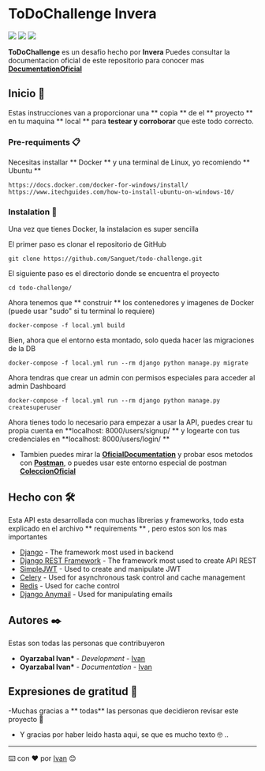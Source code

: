 # ToDoChallenge Invera

![](https://img.shields.io/github/forks/Sanguet/todo-challenge) ![](https://img.shields.io/github/commit-activity/w/Sanguet/todo-challenge) ![](https://img.shields.io/github/last-commit/Sanguet/todo-challenge)

**ToDoChallenge** es un desafio hecho por **Invera**
Puedes consultar la documentacion oficial de este repositorio para conocer mas **[DocumentationOficial](https://ivan-van.gitbook.io/todochallenge/)**

## Inicio 🚀

Estas instrucciones van a proporcionar una ** copia ** de el ** proyecto ** en tu maquina ** local ** para **testear y corroborar** que este todo correcto.

### Pre-requiments 📋

Necesitas installar ** Docker ** y una terminal de Linux, yo recomiendo ** Ubuntu **

```
https://docs.docker.com/docker-for-windows/install/
https://www.itechguides.com/how-to-install-ubuntu-on-windows-10/
```

### Instalation 🔧

Una vez que tienes Docker, la instalacion es super sencilla

El primer paso es clonar el repositorio de GitHub

```
git clone https://github.com/Sanguet/todo-challenge.git
```

El siguiente paso es el directorio donde se encuentra el proyecto

```
cd todo-challenge/
```

Ahora tenemos que ** construir ** los contenedores y imagenes de Docker (puede usar "sudo" si tu terminal lo requiere)

```
docker-compose -f local.yml build
```

Bien, ahora que el entorno esta montado, solo queda hacer las migraciones de la DB

```
docker-compose -f local.yml run --rm django python manage.py migrate
```

Ahora tendras que crear un admin con permisos especiales para acceder al admin Dashboard

```
docker-compose -f local.yml run --rm django python manage.py createsuperuser
```

Ahora tienes todo lo necesario para empezar a usar la API, puedes crear tu propia cuenta en **localhost: 8000/users/signup/ ** y logearte con tus credenciales en **localhost: 8000/users/login/ **

- Tambien puedes mirar la **[OficialDocumentation](https://ivan-van.gitbook.io/switchapidoc/)** y probar esos metodos con **[Postman](https://www.postman.com/)**, o puedes usar este entorno especial de postman **[ColeccionOficial](https://www.mediafire.com/file/kfoiededdmu0qmo/ToDo_Challenge.postman_collection.json/file)**

## Hecho con 🛠️

Esta API esta desarrollada con muchas librerias y frameworks, todo esta explicado en el archivo ** requirements ** , pero estos son los mas importantes

- [Django](https://www.djangoproject.com/) - The framework most used in backend
- [Django REST Framework](https://www.django-rest-framework.org/) - The framework most used to create API REST
- [SimpleJWT](https://github.com/SimpleJWT/django-rest-framework-simplejwt) - Used to create and manipulate JWT
- [Celery](https://github.com/celery/celery/) - Used for asynchronous task control and cache management
- [Redis](https://github.com/redis/redis) - Used for cache control
- [Django Anymail](https://github.com/anymail/django-anymail) - Used for manipulating emails

## Autores ✒️

Estas son todas las personas que contribuyeron

- **Oyarzabal Ivan\*** - _Development_ - [Ivan](https://github.com/Sanguet)
- **Oyarzabal Ivan\*** - _Documentation_ - [Ivan](https://github.com/Sanguet)

## Expresiones de gratitud 🎁

-Muchas gracias a ** todas** las personas que decidieron revisar este proyecto 📢

- Y gracias por haber leido hasta aqui, se que es mucho texto 🤓 ..

---

⌨️ con ❤️ por [Ivan](https://github.com/Sanguet) 😊
